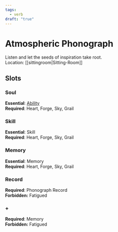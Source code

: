 ```yaml
---
tags:
  - verb
draft: "true"
---
```

# Atmospheric Phonograph
Listen and let the seeds of inspiration take root.<br>Location: [[sittingroom|Sitting-Room]]
## Slots
### Soul
**Essential**: [Ability](https://uadaf.theevilroot.xyz/rowenarium/element/ability)<br>**Required**: Heart, Forge, Sky, Grail
### Skill
**Essential**: Skill<br>**Required**: Heart, Forge, Sky, Grail
### Memory
**Essential**: Memory<br>**Required**: Heart, Forge, Sky, Grail
### Record
**Required**: Phonograph Record<br>**Forbidden:** Fatigued
### +
**Required**: Memory<br>**Forbidden:** Fatigued

